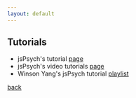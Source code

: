```yaml
---
layout: default
---
```


## Tutorials

- jsPsych's tutorial [page](https://www.jspsych.org/latest/tutorials/hello-world/)
- jsPsych's video tutorials [page](https://www.jspsych.org/latest/tutorials/video-tutorials/index.html)
- Winson Yang's jsPsych tutorial [playlist](https://www.youtube.com/playlist?list=PLtdKTIOUlb42qG962wz30fzlUMibJCGQW)


[back](../)
